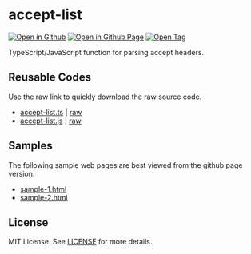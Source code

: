 # accept-list

[![Open in Github](https://img.shields.io/badge/Open_in_GitHub-6e5494)](https://github.com/JamesRobertHugginsNgo/accept-list)
[![Open in Github Page](https://img.shields.io/badge/Open_in_GitHub%20Page-4078c0)](https://jamesroberthugginsngo.github.io/accept-list/)
[![Open Tag](https://img.shields.io/badge/Open_Tag-3.0.0-6cc644)](https://github.com/JamesRobertHugginsNgo/accept-list/tree/3.0.0)

TypeScript/JavaScript function for parsing accept headers.

## Reusable Codes

Use the raw link to quickly download the raw source code.

- [accept-list.ts](./src/accept-list.ts) \| [raw](./src/accept-list.ts?raw=1)
- [accept-list.js](./dist/accept-list.js) \| [raw](./dist/accept-list.js?raw=1)

## Samples

The following sample web pages are best viewed from the github page version.

- [sample-1.html](./sample/sample-1.html)
- [sample-2.html](./sample/sample-2.html)

## License

MIT License. See [LICENSE](LICENSE) for more details.
